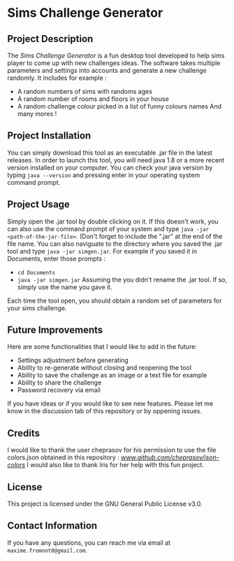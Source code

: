 # Sims Challenge Generator

## Project Description
The *Sims Challenge Generator* is a fun desktop tool developed to help sims player to come up with new challenges ideas.
The software takes multiple parameters and settings into accounts and generate a new challenge randomly. It includes for example :
- A random numbers of sims with randoms ages
- A random number of rooms and floors in your house
- A random challenge colour picked in a list of funny colours names
And many mores !

## Project Installation
You can simply download this tool as an executable .jar file in the latest releases.
In order to launch this tool, you will need java 1.8 or a more recent version installed on your computer.
You can check your java version by typing `java --version` and pressing enter in your operating system command prompt.

## Project Usage
Simply open the .jar tool by double clicking on it. If this doesn't work, you can also use the command prompt of your system and type `java -jar <path-of-the-jar-file>`. (Don't forget to include the ".jar" at the end of the file name.
You can also naviguate to the directory where you saved the .jar tool and type `java -jar simgen.jar`.
For example if you saved it in Documents, enter those prompts :
* `cd Documents`
* `java -jar simgen.jar`
Assuming the you didn't rename the .jar tool. If so, simply use the name you gave it.

Each time the tool open, you should obtain a random set of parameters for your sims challenge.

## Future Improvements
Here are some functionalities that I would like to add in the future:

- Settings adjustment before generating
- Ability to re-generate without closing and reopening the tool
- Ability to save the challenge as an image or a text file for example
- Ability to share the challenge
- Password recovery via email

If you have ideas or if you would like to see new features. Please let me know in the discussion tab of this repository or by oppening issues.

## Credits
I would like to thank the user cheprasov for his permission to use the file colors.json obtained in this repository : *www.github.com/cheprasov/json-colors*
I would also like to thank Iris for her help with this fun project.

## License
This project is licensed under the GNU General Public License v3.0.

## Contact Information
If you have any questions, you can reach me via email at `maxime.fromont0@gmail.com`.
